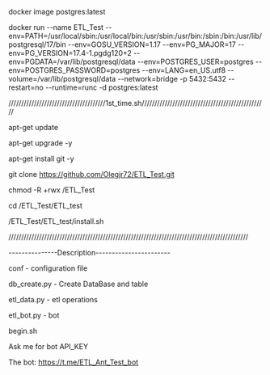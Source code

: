 docker image postgres:latest

docker run --name ETL_Test --env=PATH=/usr/local/sbin:/usr/local/bin:/usr/sbin:/usr/bin:/sbin:/bin:/usr/lib/postgresql/17/bin --env=GOSU_VERSION=1.17 --env=PG_MAJOR=17 --env=PG_VERSION=17.4-1.pgdg120+2 --env=PGDATA=/var/lib/postgresql/data --env=POSTGRES_USER=postgres --env=POSTGRES_PASSWORD=postgres --env=LANG=en_US.utf8 --volume=/var/lib/postgresql/data --network=bridge -p 5432:5432 --restart=no --runtime=runc -d postgres:latest

//////////////////////////////////////1st_time.sh/////////////////////////////////////////////////

apt-get update

apt-get upgrade -y

apt-get install git -y

git clone https://github.com/Olegjr72/ETL_Test.git

chmod -R +rwx /ETL_Test

cd /ETL_Test/ETL_test

/ETL_Test/ETL_test/install.sh

//////////////////////////////////////////////////////////////////////////////////////////////

---------------Description-----------------------

conf - configuration file

db_create.py - Create DataBase and table

etl_data.py - etl operations 

etl_bot.py - bot

begin.sh 

Ask me for bot API_KEY 

The bot: https://t.me/ETL_Ant_Test_bot

